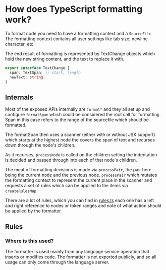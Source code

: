 # How does TypeScript formatting work?

To format code you need to have a formatting context and a `SourceFile`. The formatting context contains all user
settings like tab size, newline character, etc.

The end result of formatting is represented by TextChange objects which hold the new string content, and the text
to replace it with.

```ts
export interface TextChange {
  span: TextSpan; // start, length
  newText: string;
}
```

## Internals

Most of the exposed APIs internally are `format*` and they all set up and configure `formatSpan` which could be
considered the root call for formatting. Span in this case refers to the range of the sourcefile which should be
formatted.

The formatSpan then uses a scanner (either with or without JSX support) which starts at the highest node the
covers the span of text and recurses down through the node's children.

As it recurses, `processNode` is called on the children setting the indentation is decided and passed through into
each of that node's children.

The meat of formatting decisions is made via `processPair`, the pair here being the current node and the previous
node. `processPair` which mutates the formatting context to represent the current place in the scanner and
requests a set of rules which can be applied to the items via `createRulesMap`.

There are a lot of rules, which you can find in [rules.ts](./rules.ts) each one has a left and right reference to
nodes or token ranges and note of what action should be applied by the formatter.

## Rules

### Where is this used?

The formatter is used mainly from any language service operation that inserts or modifies code. The formatter is
not exported publicly, and so all usage can only come through the language server.
